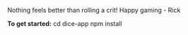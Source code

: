Nothing feels better than rolling a crit!  Happy gaming - Rick

**To get started:**
cd dice-app
npm install